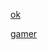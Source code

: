 [ok]([https://click.discord.com/ls/click?upn=u001.a0NJ38DJJG1sulNx5wS1jjasHPOV5MgsCNLIOUybEqgv-2F76hJtte7st2YGE6B-2FX1vwDkIhWiztuBDnDVwrybVQGYUpIvbwE4aE1SGe6dD5QPsFCk78SQFwIrLHdtZbICUr9WYAufjPzNFNgy30O8wfNRLp9fqC703wBtWEYu88bYwE6nzuKeLsMquzHDkT-2FS8yxf_iNbxcxFaIuyX6NcJFSXdpX54pESs-2FGOFBE2Oanr6UYYb-2BQ5hZ2fxjpLV0-2F3H9M8JPMlkxfiXcdKhM0b-2BYkKf1tEafbPRlXeqLhrSFhHyUBnytLpdoq9rcUoeePTxcCH6dce-2Fe15UqCOv-2FJDkogTsWVzu8ANoc9-2Ffzm38bpcxUHX-2BlD5agQ80-2FS6cJ8mdoJ8rKH8y5TIlZhid-2FrRSzmSA7wnqk8FYB6fPapv1HPX3vbzpbLcuz2o356Qd93pgtUagyzOLoEV-2FS-2BuQpTrDiK4PMQ-3D-3D](https://click.discord.com/ls/click?upn=u001.a0NJ38DJJG1sulNx5wS1jjasHPOV5MgsCNLIOUybEqgv-2F76hJtte7st2YGE6B-2FX1vwDkIhWiztuBDnDVwrybVTqno2UoE6-2B-2B16VhvgCFkeuD5cCTejMdAvF3jk7qy48Zd7O-2FKi8Nts-2Binl-2FagXx62yAu-2BWPg-2BbfKa7BCJ1zGCAwQ2yb-2FTOmRvgd7HPurOX0bDc_N_iNbxcxFaIuyX6NcJFSXdpX54pESs-2FGOFBE2Oanr6UYZeFgOVHpZUqVws6k743cihy4lH2Ijxb-2FcfnEGU8PASX2CjAnRFFSTX1qwrkHG2hdXkAXkLlbgmK5u5r-2FgL-2F6T6VSqGGsd73eLgp8-2FCLGQXCHxJ0-2BSUON2DgqIyCC4aYMSQEGGSfstmWYAmQTVdAC0W7mv6icoyfekeS3OX5mr0Khm-2F-2BDm3IP-2BC7RsGxY9FSu4d-2FdTQRz9WPgQOlPVSd8RCCAfgee-2FkkIcF1fe-2F3-2Fdqtg-3D-3D))

[gamer](https://selfstudybrain.com)
